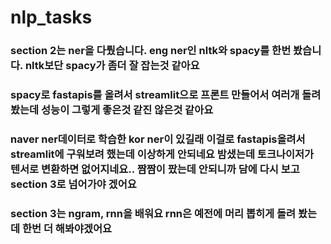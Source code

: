 # nlp_tasks

### section 2는 ner을 다뤘습니다. eng ner인 nltk와 spacy를 한번 봤습니다. nltk보단 spacy가 좀더 잘 잡는것 같아요
### spacy로 fastapis를 올려서 streamlit으로 프론트 만들어서 여러개 돌려 봤는데 성능이 그렇게 좋은것 같진 않은것 같아요
### naver ner데이터로 학습한 kor ner이 있길래 이걸로 fastapis올려서 streamlit에 구워보려 했는데 이상하게 안되네요 밤샜는데 토크나이저가 텐서로 변환하면 없어지네요.. 짬짬이 팠는데 안되니까 담에 다시 보고 section 3로 넘어가야 겠어요

### section 3는 ngram, rnn을 배워요 rnn은 예전에 머리 뽑히게 돌려 봤는데 한번 더 해봐야겠어요 

